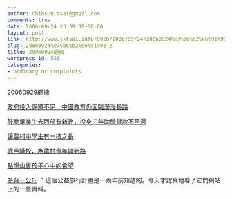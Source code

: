 ```yaml
---
author: chihsun.tsai@gmail.com
comments: true
date: 2006-09-24 23:39:00+00:00
layout: post
link: http://www.jxtsai.info/0928/2006/09/24/20060924%e7%b6%b2%e6%91%98-2/
slug: 20060924%e7%b6%b2%e6%91%98-2
title: 20060924網摘
wordpress_id: 555
categories:
- ordinary or complaints
---
```


20060929網摘  
  


[政府投入保障不足，中國教育仍面臨漫漫長路](http://www.cbe21.com/public/news/html/210101/2006_09/20060928_34948.html)

[鼓勵畢業生去西部有新政，投身三年助學貸款不用還](http://www.cbe21.com/public/news/html/210101/2006_09/20060925_34935.html)

[讓農村中學生有一技之長](http://www.cbe21.com/public/news/html/210101/2006_09/20060928_34955.html)

[武邑職校，為農村青年闢新路](http://www.cbe21.com/public/news/html/210101/2006_09/20060928_34957.html)

[點燃山裏孩子心中的希望](http://www.cbe21.com/public/news/html/210101/2006_09/20060928_34958.html)

[多背一公斤](http://1kgweb.blogbus.com/logs/2006/01/1778876.html) ：這個公益旅行計畫是一兩年前知道的。今天才認真地看了它們網站上的一些資料。
